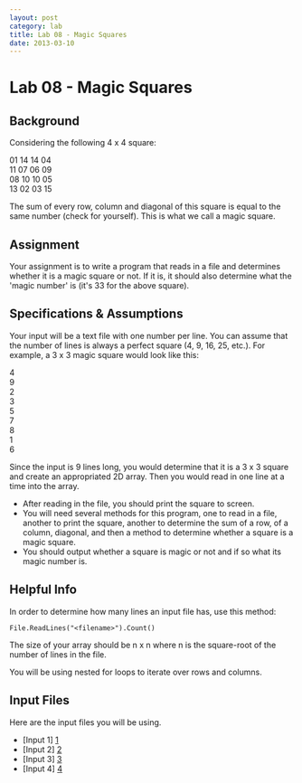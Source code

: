 ```yaml
---
layout: post
category: lab
title: Lab 08 - Magic Squares
date: 2013-03-10
---
```

# Lab 08 - Magic Squares

## Background

Considering the following 4 x 4 square:

01  14  14  04  
11  07  06  09  
08  10  10  05  
13  02  03  15  

The sum of every row, column and diagonal of this square is equal to the same number (check for 
yourself). This is what we call a magic square.  

## Assignment

Your assignment is to write a program that reads in a file and determines whether it is a magic 
square or not. If it is, it should also determine what the 'magic number' is (it's 33 for the above
square).

## Specifications & Assumptions

Your input will be a text file with one number per line. You can assume that the number of lines is 
always a perfect square (4, 9, 16, 25, etc.). For example, a 3 x 3 magic square would look like this: 

4  
9  
2  
3  
5  
7  
8  
1  
6  

Since the input is 9 lines long, you would determine that it is a 3 x 3 square and create an 
appropriated 2D array. Then you would read in one line at a time into the array.

- After reading in the file, you should print the square to screen.
- You will need several methods for this program, one to read in a file, another to print the 
square, another to determine the sum of a row, of a column, diagonal, and then a method to determine 
whether a square is a magic square.
- You should output whether a square is magic or not and if so what its magic number is.

## Helpful Info

In order to determine how many lines an input file has, use this method:

    File.ReadLines("<filename>").Count()

The size of your array should be n x n where n is the square-root of the number of lines in the file.

You will be using nested for loops to iterate over rows and columns.

## Input Files

Here are the input files you will be using.

- [Input 1] [1]
- [Input 2] [2]
- [Input 3] [3]
- [Input 4] [4]

[1]: /labs/files/input1.txt "Input 1"  
[2]: /labs/files/input2.txt "Input 2"  
[3]: /labs/files/input3.txt "Input 3"  
[4]: /labs/files/input4.txt "Input 4"  
